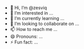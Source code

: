 - 👋 Hi, I’m @zesviq
- 👀 I’m interested in ...
- 🌱 I’m currently learning ...
- 💞️ I’m looking to collaborate on ...
- 📫 How to reach me ...
- 😄 Pronouns: ...
- ⚡ Fun fact: ...

<!---
zesviq/zesviq is a ✨ special ✨ repository because its `README.md` (this file) appears on your GitHub profile.
You can click the Preview link to take a look at your changes.
--->
